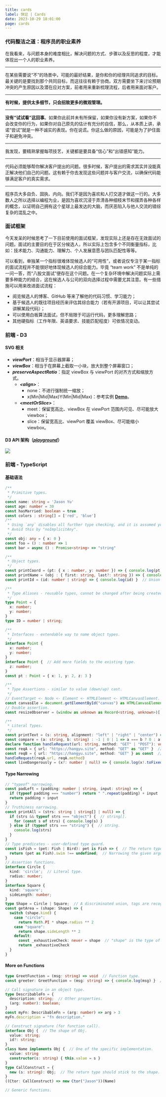 ```yaml
---
title: cards
label: 快记 | Cards
date: 2023-10-29 18:01:00
page: cards
---
```


### 代码整洁之道：程序员的职业素养

在我看来，与问题本身的难度相比，解决问题的方式、步骤以及反思的程度，才能体现出一个人的职业素养。

---

在某些需要说“不”的场景中，可能的最好结果，是你和你的经理共同追求的目标。最关键的是要找到那个共同目标，而这往往有赖于协商。双方需要坐下来讨论预期冲突的产生原因以及潜在应对方案，前者用来重新梳理流程，后者用来面对客户。

---

**有时候，提供太多细节，只会招致更多的微观管理。**

---

**没有“试试看”这回事**。如果你此前并未有所保留，如果你没有新方案，如果你不会改变你的行为，如果你对自己原先的估计有充分的自信，那么，从本质上讲，承诺“尝试”就是一种不诚实的表现。你在说谎。你这么做的原因，可能是为了护住面子和避免冲突。

---

我发现，要精熟掌握每项技艺，关键都是要具备“信心”和“出错感知”能力。

---

代码必须能够帮你解决客户提出的问题。很多时候，客户提出的需求其实并没能真正解决他们自己的问题。这有赖于你去发现这些问题并与客户交流，以确保代码能够满足客户的真实需求。

---

程序员大多自负、固执、内向。我们不是因为喜欢和人打交道才做这一行的。大多数人之所以选择以编程为业，是因为喜欢沉浸于弄清各种细枝末节和摆弄各种各样的概念，以证明自己拥有这个星球上最发达的大脑，而厌恶陷入与他人交流的错综复杂的混乱之中。



### 面试框架

今天发呆的时候思考了一下目前使用的面试框架，发现实际上还是存在无效面试的问题。面试的主要目的在于区分候选人，所以实际上包含多个不同衡量指标，比如：技术能力、沟通能力、理解力、个人发展意愿与团队匹配性等等。

可以看到，单独某一个指标很难体现候选人的“可用性”，或者说仅专注于某一指标的面试流程并不能很好地体现候选人的综合能力。毕竟 “team work” 不是单纯的一问一答，而“八股文面试”便存在这个问题。在一个复杂环境中解决问题实际上需要多种能力的结合，这在候选人与公司的双向选择过程中需要尤其注意。有一些措施可以用来改进面试流程：

* 阅览候选人的博客、GitHub 等来了解他的代码习惯、学习能力；
* 基于候选人的既往项目经历来评估其综合能力（若有开源项目，可以让其尝试讲解某段代码）；
* 可以使用白板算法面试，但不局限于可运行代码，更多理解思路；
* 其他硬指标（工作年限、英语要求、技能匹配程度）可依情况变动。


### 前端 - D3

#### SVG 相关

* ***viewPort***：相当于显示器屏幕；
* ***viewBox***：相当于在屏幕上截取一小块，放大到整个屏幕窗口；
* ***preserveAspectRatio***：指定 viewBox 与 viewPort 的对齐方式和缩放方式。
  * <b><i>\<align\></b></i>：
    * none：不进行强制统一缩放；
    * x(Min|Mid|Max)Y(Min|Mid|Max)：参考实例 <b>[Demo](https://codepen.io/giodif/details/VYpaeo)</b>。
  * <b><i>\<meetOrSlice\></b></i>：
    * meet：保留宽高比、viewBox 在 viewPort 范围内可见、尽可能放大 viewbox；
    * slice：保留宽高比、viewPort 覆盖 viewBox、尽可能缩小 viewbox。

#### D3 API 架构（<b><i>[playground](https://becavalier.github.io/d3-playground/)</i></b>）

![](d3-arch.png)


### 前端 - TypeScript

#### 基础语法

```typescript 
/**
 * Primitive types.
 */
const name: string = 'Jason Yu'
const age: number = 30
const hasMarried: boolean = true
const colors : string[] = ['red', 'blue']
/**
 * Using `any` disables all further type checking, and it is assumed you know the environmen better than TypeScript.
 * Avoid this by "noImplicitAny".
 */
const obj: any = { x: 0 }  
const foo = () : number => 1
const bar = async () : Promise<string> => "string"

/**
 * Object types.
 */
const printCoord = (pt: { x : number, y: number }) => { console.log(pt.x, pt.y) }
const printName = (obj : { first: string, last?: string }) => { console.log(obj.first, obj.last) }  // Checking for optional arg is needed.
const printId = (id: number | string) => { console.log(id) }  // Union type, need a runtime check with "typeof".

/**
 * Type Aliases - reusable types, cannot be changed after being created.
 */
type Point = {
  x: number;
  y: number;
}
type ID = number | string;

/**
 * Interfaces - extendable way to name object types.
 */
interface Point {
  x: number;
  y: number;
}
interface Point {  // Add more fields to the existing type.
  z: number;
}
const pt : Point = { x: 1, y: 2, z: 3 }

/**
 * Type Assertions - similar to value (down/up) cast.
 */
// EventTarget <- Node <- Element <- HTMLElement <- HTMLCanvasElement.
const canvasEle = document.getElementById("canvas") as HTMLCanvasElement;
// Double assertion.
const resizeObserver = (window as unknown as Record<string, unknown>)['ResizeObserver'] 

/**
 * Literal Types.
 */
const printText = (s: string, alignment: "left" | "right" | "center") => {}  // Combining literals into unions.
const compare = (a: string, b: string) : -1 | 0 | 1 => a === b ? 0 : a > b ? 1 : -1
declare function handleRequest(url: string, method: "GET" | "POST"): void
const reqA = { url: "https://hangyu.site", method: "GET" as "GET" }  // Type assertion to always literal type.
const reqB = { url: "https://hangyu.site", method: "GET" } as const  // Convert the entire object to be type literals.
handleRequest(reqA.url, reqA.method)
const liveDangerously = (x?: number | null) => { console.log(x!.toFixed()) }  // Remove "null" and "undefined" from a specific type.
```

#### Type Narrowing

```typescript
// "typeof" narrowing.
const padLeft = (padding: number | string, input: string) => {
  if (typeof padding === "number") return " ".repeat(padding) + input
  return padding + input
}
// Truthiness narrowing.
const printAll = (strs: string | string[] | null) => {
  if (strs && typeof strs === "object") {  // string[].
    for (const s of strs) { console.log(s) }
  } else if (typeof strs === "string") {  // string.
    console.log(strs)
  }
}
// Type predicates - user-defined type guard.
const isFish = (pet: Fish | Bird): pet is Fish => {  // The return type is a type predicate.
  return (pet as Fish).swim !== undefined;  // Narrowing the given argument to a specific type.
}
// Assertion functions.
interface Circle {
  kind: 'circle';  // Literal type.
  radius: number;
}
interface Square {
  kind: 'square';
  sideLength: number;
}
type Shape = Circle | Square;  // A discriminated union, tags are recognized by their literal types.
const getArea = (shape: Shape) => {
  switch (shape.kind) {
    case "circle":
      return Math.PI * shape.radius ** 2
    case "square":
      return shape.sideLength ** 2
    default:
      const _exhaustiveCheck: never = shape  // "shape" is the type of "never" here.
      return _exhaustiveCheck
  }
}
```

#### More on Functions

```typescript
type GreetFunction = (msg: string) => void  // Function type.
const greeter: GreetFunction = (msg: string) => { console.log(msg) }  // The parameter name in the type is required.

// Call signature in an object type.
type DescribableFn = {
  description: string;  // Other properties.
  (arg: number): boolean;
}
const myFn: DescribableFn = (arg: number) => arg > 3
myFn.description = "fn description."

// Construct signature (for function call).
interface Obj {  // The shape of Obj.
  value: string;
  id?: string;
}
class Name implements Obj {  // One of the specific implementation.
  value: string
  constructor(s: string) { this.value = s }
}
type CallConstruct = {
  new (s: string): Obj;  // The return type should stick to the shape.
}
((Ctor: CallConstruct) => new Ctor("Jason"))(Name)

// Generic functions.

```